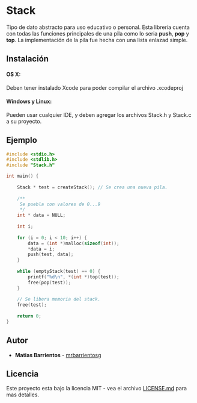 # Stack

Tipo de dato abstracto para uso educativo o personal. Esta librería cuenta con todas las funciones principales de una pila como lo seria **push**, **pop** y **top**. La implementación de la pila fue hecha con una lista enlazad simple.

## Instalación

#### OS X:

Deben tener instalado Xcode para poder compilar el archivo .xcodeproj

#### Windows y Linux:

Pueden usar cualquier IDE, y deben agregar los archivos Stack.h y Stack.c a su proyecto.

## Ejemplo

```C
#include <stdio.h>
#include <stdlib.h>
#include "Stack.h"

int main() {
    
    Stack * test = createStack(); // Se crea una nueva pila.
    
    /**
     Se puebla con valores de 0...9
     */
    int * data = NULL;
    
    int i;
    
    for (i = 0; i < 10; i++) {
        data = (int *)malloc(sizeof(int));
        *data = i;
        push(test, data);
    }
    
    while (emptyStack(test) == 0) {
        printf("%d\n", *(int *)top(test));
        free(pop(test));
    }
    
    // Se libera memoria del stack.
    free(test);
    
    return 0;
}

```
## Autor

* **Matias Barrientos** - [mrbarrientosg](https://github.com/mrbarrientosg)

## Licencia

Este proyecto esta bajo la licencia MIT - vea el archivo [LICENSE.md](LICENSE.md) para mas detalles.
